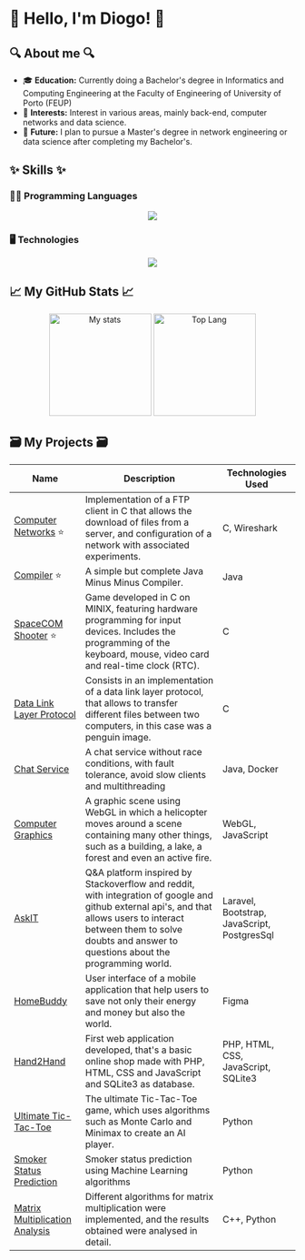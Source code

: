 # 👋 Hello, I'm Diogo! 👋

## 🔍 About me 🔍

- 🎓 **Education:** Currently doing a Bachelor's degree in Informatics and Computing Engineering at the Faculty of Engineering of University of Porto (FEUP)
- 🔭 **Interests:** Interest in various areas, mainly back-end, computer networks and data science.
- 💫 **Future:** I plan to pursue a Master's degree in network engineering or data science after completing my Bachelor's.

## ✨ Skills ✨

### 👨‍💻 Programming Languages

<p align="center">
  <a href="https://skillicons.dev">
    <img src="https://skillicons.dev/icons?i=c,cpp,bash,html,css,js,php,py,haskell,dart,flutter" />
  </a>
</p>

### 🖥 Technologies

<p align="center">
  <a href="https://skillicons.dev">
    <img src="https://skillicons.dev/icons?i=laravel,postgres,sqlite,clion,vim,vscode,docker,git,github,gitlab,figma,md,windows,linux,bootstrap,gradle,&perline=8" />
  </a>
</p>


## 📈 My GitHub Stats 📈

<div align="center">
  <img src="https://github-readme-stats.vercel.app/api?username=DiogoRamos9&theme=algolia&show_icons=true&custom_title=Diogo%20Ramos's%20GitHub%20Stats" alt="My stats" height="180px">
  <img src="https://github-readme-stats.vercel.app/api/top-langs/?username=DiogoRamos9&layout=compact&theme=algolia" alt="Top Lang" height="180px">
</div>


## 🗃️ My Projects 🗃️

| Name                                                                 | Description                                                                                                                                            | Technologies Used                                                                 |
|----------------------------------------------------------------------|--------------------------------------------------------------------------------------------------------------------------------------------------------|----------------------------------------------------------------------------------|
| [Computer Networks](https://github.com/DiogoRamos9/Y3S1-RCOM/tree/7bc66769e2b8dec7e8801659cf10a198e473fb0b/Network%20Configuration) ⭐| Implementation of a FTP client in C that allows the download of files from a server, and configuration of a network with associated experiments. | C, Wireshark |
| [Compiler](https://github.com/DiogoRamos9/Y3S2-COMPILERS) ⭐| A simple but complete Java Minus Minus Compiler. | Java |
| [SpaceCOM Shooter](https://github.com/DiogoRamos9/Y2S2-LCOM) ⭐| Game developed in C on MINIX, featuring hardware programming for input devices. Includes the programming of the keyboard, mouse, video card and real-time clock (RTC). | C  |
| [Data Link Layer Protocol](https://github.com/DiogoRamos9/Y3S1-RCOM/tree/7bc66769e2b8dec7e8801659cf10a198e473fb0b/Data%20Link%20Layer) | Consists in an implementation of a data link layer protocol, that allows to transfer different files between two computers, in this case was a penguin image.  | C |
| [Chat Service](https://github.com/DiogoRamos9/Y3S2-CPD/tree/main/assign2) | A chat service without race conditions, with fault tolerance, avoid slow clients and multithreading | Java, Docker |
| [Computer Graphics](https://github.com/DiogoRamos9/Y3S2-CG/tree/main/project) | A graphic scene using WebGL in which a helicopter moves around a scene containing many other things, such as a building, a lake, a forest and even an active fire. | WebGL, JavaScript | 
| [AskIT](https://github.com/DiogoRamos9/Y3S1-LBAW) | Q&A platform inspired by Stackoverflow and reddit, with integration of google and github external api's, and that allows users to interact between them to solve doubts and answer to questions about the programming world. | Laravel, Bootstrap, JavaScript, PostgresSql |
| [HomeBuddy](https://github.com/DiogoRamos9/Y3S1-IPC) | User interface of a mobile application that help users to save not only their energy and money but also the world. | Figma |
| [Hand2Hand](https://github.com/DiogoRamos9/Y2S2-LTW) | First web application developed, that's a basic online shop made with PHP, HTML, CSS and JavaScript and SQLite3 as database. | PHP, HTML, CSS, JavaScript, SQLite3 |
| [Ultimate Tic-Tac-Toe](https://github.com/DiogoRamos9/Y3S2-IATICTACTOE) | The ultimate Tic-Tac-Toe game, which uses algorithms such as Monte Carlo and Minimax to create an AI player.  | Python |
| [Smoker Status Prediction](https://github.com/DiogoRamos9/Y3S2-SMOKERPREDICTION)| Smoker status prediction using Machine Learning algorithms | Python |
| [Matrix Multiplication Analysis](https://github.com/DiogoRamos9/Y3S2-CPD/tree/main/assign1) | Different algorithms for matrix multiplication were implemented, and the results obtained were analysed in detail.| C++, Python|

